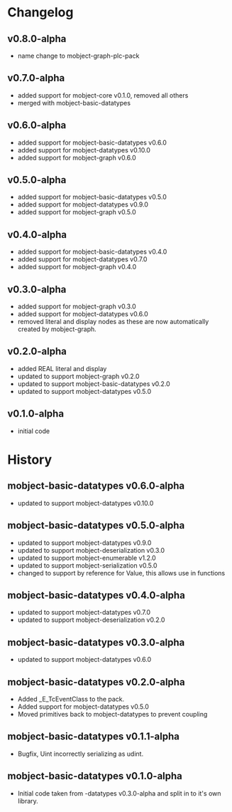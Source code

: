 # Changelog

## v0.8.0-alpha

- name change to mobject-graph-plc-pack

## v0.7.0-alpha

- added support for mobject-core v0.1.0, removed all others
- merged with mobject-basic-datatypes

## v0.6.0-alpha

- added support for mobject-basic-datatypes v0.6.0
- added support for mobject-datatypes v0.10.0
- added support for mobject-graph v0.6.0

## v0.5.0-alpha

- added support for mobject-basic-datatypes v0.5.0
- added support for mobject-datatypes v0.9.0
- added support for mobject-graph v0.5.0

## v0.4.0-alpha

- added support for mobject-basic-datatypes v0.4.0
- added support for mobject-datatypes v0.7.0
- added support for mobject-graph v0.4.0

## v0.3.0-alpha

- added support for mobject-graph v0.3.0
- added support for mobject-datatypes v0.6.0
- removed literal and display nodes as these are now automatically created by mobject-graph.

## v0.2.0-alpha

- added REAL literal and display
- updated to support mobject-graph v0.2.0
- updated to support mobject-basic-datatypes v0.2.0
- updated to support mobject-datatypes v0.5.0

## v0.1.0-alpha

- initial code

# History

## mobject-basic-datatypes v0.6.0-alpha

- updated to support mobject-datatypes v0.10.0

## mobject-basic-datatypes v0.5.0-alpha

- updated to support mobject-datatypes v0.9.0
- updated to support mobject-deserialization v0.3.0
- updated to support mobject-enumerable v1.2.0
- updated to support mobject-serialization v0.5.0
- changed to support by reference for Value, this allows use in functions

## mobject-basic-datatypes v0.4.0-alpha

- updated to support mobject-datatypes v0.7.0
- updated to support mobject-deserialization v0.2.0

## mobject-basic-datatypes v0.3.0-alpha

- updated to support mobject-datatypes v0.6.0

## mobject-basic-datatypes v0.2.0-alpha

- Added \_E_TcEventClass to the pack.
- Added support for mobject-datatypes v0.5.0
- Moved primitives back to mobject-datatypes to prevent coupling

## mobject-basic-datatypes v0.1.1-alpha

- Bugfix, Uint incorrectly serializing as udint.

## mobject-basic-datatypes v0.1.0-alpha

- Initial code taken from -datatypes v0.3.0-alpha and split in to it's own library.
